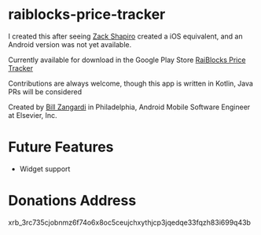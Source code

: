 # raiblocks-price-tracker
I created this after seeing [Zack Shapiro](https://twitter.com/zackshapiro) created a iOS equivalent, and an Android version was not yet available.

Currently available for download in the Google Play Store [RaiBlocks Price Tracker](https://play.google.com/store/apps/details?id=me.billzangardi.raiblocks)

Contributions are always welcome, though this app is written in Kotlin, Java PRs will be considered

Created by [Bill Zangardi](https://twitter.com/biller_lite) in Philadelphia, Android Mobile Software Engineer at Elsevier, Inc.

# Future Features
- Widget support

# Donations Address
xrb_3rc735cjobnmz6f74o6x8oc5ceujchxythjcp3jqedqe33fqzh83i699q43b
